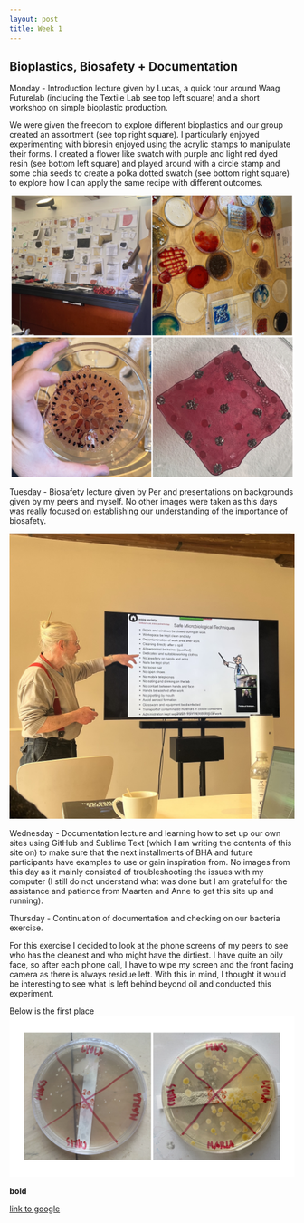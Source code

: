 ```yaml
---
layout: post
title: Week 1
---
```


## Bioplastics, Biosafety + Documentation


Monday - Introduction lecture given by Lucas, a quick tour around Waag Futurelab (including the Textile Lab see top left square) and a short workshop on simple bioplastic production.

We were given the freedom to explore different bioplastics and our group created an assortment (see top right square). I particularly enjoyed experimenting with bioresin enjoyed using the acrylic stamps to manipulate their forms. I created a flower like swatch with purple and light red dyed resin (see bottom left square) and played around with a circle stamp and some chia seeds to create a polka dotted swatch (see bottom right square) to explore how I can apply the same recipe with different outcomes.

![BioplasticsWorkshop](../images/BioplasticsWorkshop.jpg)


Tuesday - Biosafety lecture given by Per and presentations on backgrounds given by my peers and myself. No other images were taken as this days was really focused on establishing our understanding of the importance of biosafety. 

![BioSafetyLecture](../images/BioSafetyLecture.jpg)

Wednesday - Documentation lecture and learning how to set up our own sites using GitHub and Sublime Text (which I am writing the contents of this site on) to make sure that the next installments of BHA and future participants have examples to use or gain inspiration from. No images from this day as it mainly consisted of troubleshooting the issues with my computer (I still do not understand what was done but I am grateful for the assistance and patience from Maarten and Anne to get this site up and running).


Thursday - Continuation of documentation and checking on our bacteria exercise. 

For this exercise I decided to look at the phone screens of my peers to see who has the cleanest and who might have the dirtiest. I have quite an oily face, so after each phone call, I have to wipe my screen and the front facing camera as there is always residue left. With this in mind, I thought it would be interesting to see what is left behind beyond oil and conducted this experiment. 

Below is the first place 
![BacteriaPlateExerciseS2S](../images/BacteriaPlateExerciseS2S.jpg)

**bold**

[link to google](www.google.com)

